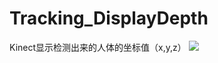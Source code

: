 # Tracking_DisplayDepth
Kinect显示检测出来的人体的坐标值（x,y,z）
![](https://github.com/Tacode/Tracking_DisplayDepth/image.JPG)
